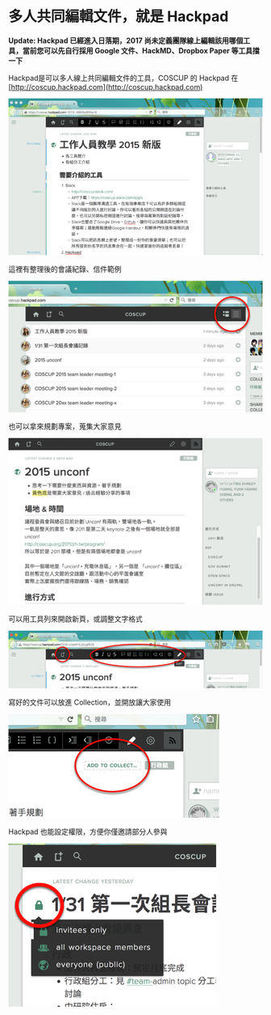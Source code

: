 # 多人共同編輯文件，就是 Hackpad

**Update: Hackpad 已經進入日落期，2017 尚未定義團隊線上編輯該用哪個工具，當前您可以先自行採用 Google 文件、HackMD、Dropbox Paper 等工具擋一下**



Hackpad是可以多人線上共同編輯文件的工具，COSCUP 的 Hackpad 在 [http://coscup.hackpad.com](http://coscup.hackpad.com)

![](hackpad_intro/hackpad-document.png)

這裡有整理後的會議紀錄、信件範例

![](hackpad_intro/hackpad-view.png)

也可以拿來規劃專案，蒐集大家意見

![](hackpad_intro/hackpad-planning.png)

可以用工具列來開啟新頁，或調整文字格式

![](hackpad_intro/hackpad-toolbar.png)

寫好的文件可以放進 Collection，並開放讓大家使用

![](hackpad_intro/hackpad-collection.png)

Hackpad 也能設定權限，方便你僅邀請部分人參與

![](hackpad_intro/hackpad-privacy.png)
